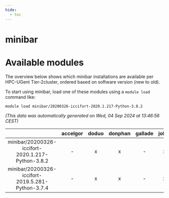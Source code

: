 ```yaml
---
hide:
  - toc
---
```


minibar
=======

# Available modules


The overview below shows which minibar installations are available per HPC-UGent Tier-2cluster, ordered based on software version (new to old).

To start using minibar, load one of these modules using a `module load` command like:

```shell
module load minibar/20200326-iccifort-2020.1.217-Python-3.8.2
```

*(This data was automatically generated on Wed, 04 Sep 2024 at 13:46:56 CEST)*  

| |accelgor|doduo|donphan|gallade|joltik|shinx|skitty|
| :---: | :---: | :---: | :---: | :---: | :---: | :---: | :---: |
|minibar/20200326-iccifort-2020.1.217-Python-3.8.2|-|x|x|-|x|-|-|
|minibar/20200326-iccifort-2019.5.281-Python-3.7.4|-|x|x|-|x|-|-|
